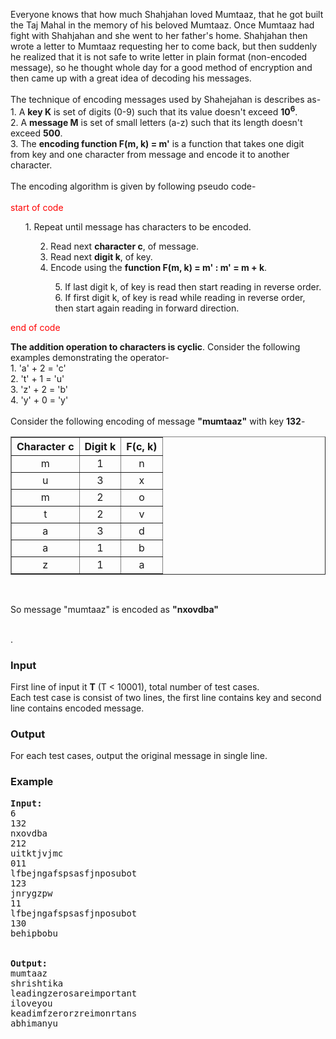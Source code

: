<p>Everyone knows that how much Shahjahan loved Mumtaaz, that he got built the Taj Mahal in the memory of his beloved Mumtaaz. Once Mumtaaz had fight with Shahjahan and she went to her father's home. Shahjahan then wrote a letter to Mumtaaz requesting her to come back, but then suddenly he realized that it is not safe to write letter in plain format (non-encoded message), so he thought whole day for a good method of encryption and then came up with a great idea of decoding his messages.<br><br>The technique of encoding messages used by Shahejahan is describes as-<br>1. A <b>key K</b> is set of digits (0-9) such that its value doesn't exceed <b>10<sup>6</sup></b>.<br>2. A <b>message M</b> is set of small letters (a-z) such that its length doesn't exceed <b>500</b>.<br>3. The <b>encoding function F(m, k) = m'</b> is a function that takes one digit from key and one character from message and encode it to another character.<br><br>The encoding algorithm is given by following pseudo code-
<br><br><font color="red">start of code</font>
</p><ol>
1. Repeat until message has characters to be encoded.<br>
<ol>
2. Read next <b>character c</b>, of message.<br>
3. Read next <b>digit k</b>, of key.<br>
4. Encode using the <b>function F(m, k) = m' : m' = m + k</b>.<br>
<ol>
5. If last digit k, of key is read then start reading in reverse order.<br>
6. If first digit k, of key is read while reading in reverse order, then start again reading in forward direction.<br>
</ol>
</ol>
</ol>
<p><font color="red">end of code</font></p>
<p><b>The addition operation to characters is cyclic</b>. Consider the following examples demonstrating the operator-<br>
1. 'a' + 2 = 'c'<br>
2. 't' + 1 = 'u'<br>
3. 'z' + 2 = 'b'<br>
4. 'y' + 0 = 'y'<br><br>
Consider the following encoding of message <b>"mumtaaz"</b> with key <b>132</b>-<br>
</p>
<table border="1" width="250" align="center">
<tbody><tr><th>Character c</th>
<th>Digit k</th>
<th>F(c, k)</th>
</tr><tr><td align="center">m</td><td align="center">1</td><td align="center">n</td></tr>
<tr><td align="center">u</td><td align="center">3</td><td align="center">x</td></tr>
<tr><td align="center">m</td><td align="center">2</td><td align="center">o</td></tr>
<tr><td align="center">t</td><td align="center">2</td><td align="center">v</td></tr>
<tr><td align="center">a</td><td align="center">3</td><td align="center">d</td></tr>
<tr><td align="center">a</td><td align="center">1</td><td align="center">b</td></tr>
<tr><td align="center">z</td><td align="center">1</td><td align="center">a</td></tr>
</tbody></table>
<br>
<p>So message "mumtaaz" is encoded as <b>"nxovdba"</b></p><br>.
<h3>Input</h3>
<p>First line of input it <b>T</b> (T &lt; 10001), total number of test cases.<br>
Each test case is consist of two lines, the first line contains key and second line contains encoded message.

</p><h3>Output</h3>
<p>For each test cases, output the original message in single line. 

</p><h3>Example</h3>

<pre><b>Input:</b>
6
132
nxovdba
212
uitktjvjmc
011
lfbejngafspsasfjnposubot
123
jnrygzpw
11
lfbejngafspsasfjnposubot
130
behipbobu<br>

<b>Output:</b>
mumtaaz
shrishtika
leadingzerosareimportant
iloveyou
keadimfzerorzreimonrtans
abhimanyu
</pre>